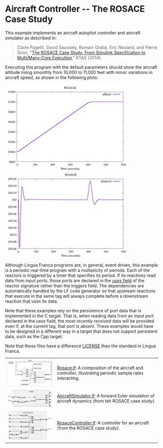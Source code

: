 # Aircraft Controller -- The ROSACE Case Study

This example implements an aircraft autopilot controller and aircraft simulator as described in:

> Claire Pagetti, David Saussiéy, Romain Gratia, Eric Noulard, and Pierre Siron, "[The ROSACE Case Study: From Simulink Specification to Multi/Many-Core Execution](https://doi.org/10.1109/RTAS.2014.6926012)," RTAS (2014).

Executing this program with the default parameters should show the aircraft altitude rising smoothly from 10,000 to 11,000 feet with minor variations in aircraft speed, as shown in the following plots:

<img alt="aircraft altitude vs. time" src="altitude.png" width="400">
<img alt="aircraft speed vs. time" src="speed.png" width="400">

Although Lingua Franca programs are, in general, event driven, this example is a periodic real-time program with a multiplicity of periods. Each of the reactors is triggered by a timer that specifies its period. If its reactions read data from input ports, those ports are declared in the [*uses* field](https://www.lf-lang.org/docs/handbook/inputs-and-outputs?target=c#triggers-effects-and-uses) of the reactor signature rather than the *triggers* field. The dependencies are automatically handled by the LF code generator so that upstream reactions that execute in the same tag will always complete before a downstream reaction that uses its data.

Note that these examples rely on the persistence of port data that is implemented in the C target. That is, when reading data from an input port declared in the *uses* field, the *most recently received* data will be provided even if, at the current tag, that port is absent. These examples would have to be designed in a different way in a target that does not support persistent data, such as the Cpp target.

Note that these files have a difference [LICENSE](LICENSE.md) than the standard in Lingua Franca.


<table>
<tr>
<td> <img src="Rosace.png" alt="Rosace" width="400">
<td> <a href="Rosace.lf">Rosace.lf</a>: A composition of the aircraft and controller, illustrating periodic sample rates interacting.</td>
</tr>
<tr>
<td> <img src="AircraftSimulator.png" alt="Aircraft simulator" width="400">
<td> <a href="AircraftSimulator.lf">AircraftSimulator.lf</a>: A forward Euler simulation of aircraft dynamics (from teh ROSACE case study).</td>
</tr>
<tr>
<td> <img src="RosaceController.png" alt="Rosace controller" width="400">
<td> <a href="RosaceController.lf">RosaceController.lf</a>: A controller for an aircraft (from the ROSACE case study).</td>
</tr>
</table>